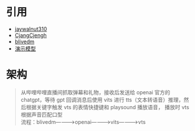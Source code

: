 # 引用
- [jaywalnut310](https://github.com/jaywalnut310/vits)
- [CjangCjengh](https://github.com/CjangCjengh/MoeGoe.git)
- [blivedm](https://github.com/xfgryujk/blivedm/tree/master)
- [演示模型](https://huggingface.co/Mahiruoshi/vits_onnx_model/tree/main)

# 架构
> 从哔哩哔哩直播间抓取弹幕和礼物，接收后发送给 openai 官方的 chatgpt，等待 gpt 回调消息后使用 vits 进行 tts（文本转语音）推理，然后根据关键字触发 vts 的表情快捷键和 playsound 播放语音， 播放时 vts 根据声音匹配口型  
流程：blivedm————>openai————>vits————>vts